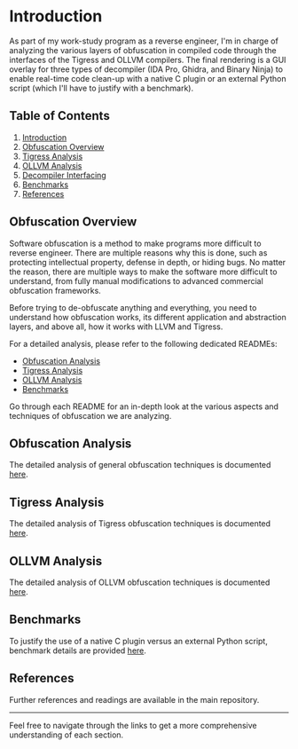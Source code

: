 # Introduction

As part of my work-study program as a reverse engineer, I'm in charge of analyzing the various layers of obfuscation in compiled code through the interfaces of the Tigress and OLLVM compilers. The final rendering is a GUI overlay for three types of decompiler (IDA Pro, Ghidra, and Binary Ninja) to enable real-time code clean-up with a native C plugin or an external Python script (which I'll have to justify with a benchmark).

## Table of Contents

1. [Introduction](#introduction)
2. [Obfuscation Overview](#obfuscation-overview)
3. [Tigress Analysis](#tigress-analysis)
4. [OLLVM Analysis](#ollvm-analysis)
5. [Decompiler Interfacing](#decompiler-interfacing)
6. [Benchmarks](#benchmarks)
7. [References](#references)

## Obfuscation Overview

Software obfuscation is a method to make programs more difficult to reverse engineer. There are multiple reasons why this is done, such as protecting intellectual property, defense in depth, or hiding bugs. No matter the reason, there are multiple ways to make the software more difficult to understand, from fully manual modifications to advanced commercial obfuscation frameworks.

Before trying to de-obfuscate anything and everything, you need to understand how obfuscation works, its different application and abstraction layers, and above all, how it works with LLVM and Tigress.

For a detailed analysis, please refer to the following dedicated READMEs:

- [Obfuscation Analysis](src/analysis/README.md)
- [Tigress Analysis](src/tigress/README.md)
- [OLLVM Analysis](src/ollvm/README.md)
- [Benchmarks](benchs/README.md)

Go through each README for an in-depth look at the various aspects and techniques of obfuscation we are analyzing.

## Obfuscation Analysis

The detailed analysis of general obfuscation techniques is documented [here](src/analysis/README.md).

## Tigress Analysis

The detailed analysis of Tigress obfuscation techniques is documented [here](src/tigress/README.md).

## OLLVM Analysis

The detailed analysis of OLLVM obfuscation techniques is documented [here](src/ollvm/README.md).

## Benchmarks

To justify the use of a native C plugin versus an external Python script, benchmark details are provided [here](benchs/README.md).

## References

Further references and readings are available in the main repository.

---

Feel free to navigate through the links to get a more comprehensive understanding of each section.
